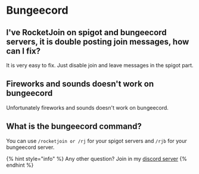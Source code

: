 # Bungeecord

## I've RocketJoin on spigot and bungeecord servers, it is double posting join messages, how can I fix?

It is very easy to fix. Just disable join and leave messages in the spigot part.

## Fireworks and sounds doesn't work on bungeecord

Unfortunately fireworks and sounds doesn't work on bungeecord.

## What is the bungeecord command?

You can use `/rocketjoin or /rj` for your spigot servers and `/rjb` for your bungeecord server.

{% hint style="info" %}
Any other question? Join in my [discord server](https://ds.rocketplugins.space)
{% endhint %}



